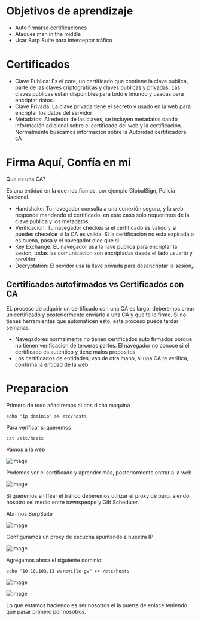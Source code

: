 # Objetivos de aprendizaje

- Auto firmarse certificaciones
- Ataques man in the middle
- Usar Burp Suite para interceptar tráfico

# Certificados

- Clave Publica: Es el core, un certificado que contiene la clave publica, parte de las claves criptograficas y claves publicas y privadas. Las claves publicas estan disponibles para todo e lmundo y usadas para encriptar datos.
- Clave Privada: La clave privada tiene el secreto y usado en la web para encriptar los datos del servidor
- Metadatos: Alrededor de las claves, se incluyen metadatos dando información adicional sobre el certificado del web y la certificación. Normalmente buscamos información sobre la Autoridad certificadora. cA

# Firma Aquí, Confía en mi

Que es una CA?

Es una entidad en la que nos fiamos, por ejemplo GlobalSign, Policia Nacional.

- Handshake: Tu navegador consulta a una conexión segura, y la web responde mandando el certificado, en este caso solo requerimos de la clave publica y los metadatos.
- Verificacion: Tu navegador checkea si el certificado es valido y si puedes checekar si la CA es valida. Si la certificacion no esta expirada o es buena, pasa y el navegador dice que si
- Key Exchange: EL navegador usa la llave publica para encriptar la sesion, todas las comunicacion son encriptadas desde el lado usuario y servidor
- Decryptation: El sevidor usa la llave privada para desencriptar la sesion,.

## Certificados autofirmados vs Certificados con CA

EL proceso de adquirir un certificado con una CA es largo, deberemos crear un certificado y posteriormente enviarlo a una CA y que te lo firme. Si no tienes herramientas que automaticen esto, este proceso puede tardar semanas. 

- Navegadores normalmente no tienen certificados auto firmados porque no tienen verificacion de terceras partes. El navegador no conoce si el certificado es autentico y tiene malos propositos
- Los certificados de entidades, van de otra mano, si una CA te verifica, confirma la entidad de la web

# Preparacion

Primero de todo añadiremos al dns dicha maquina

```
echo "ip dominio" >> etc/hosts
```

Para verificar si queremos 

```
cat /etc/hosts
```

Vamos a la web

![image](https://github.com/user-attachments/assets/241af33e-8ed9-4135-bef8-72d433750063)

Podemos ver el certificado y aprender más, posteriormente entrar a la web

![image](https://github.com/user-attachments/assets/9d658a75-978f-4369-803a-16b8bf6f8b17)

Si queremos sniffear el tráfico deberemos utilizar el proxy de burp, siendo nosotro sel medio entre townspeope y Gift Scheduler.

Abrimos BurpSuite

![image](https://github.com/user-attachments/assets/3c508e7e-ab57-4280-a4e1-3face5daf3f4)

Configuramos un proxy de escucha apuntando a nuestra IP

![image](https://github.com/user-attachments/assets/2906393e-92e8-408e-94e6-61d9ecd84a35)

Agregamos ahora el siguiente dominio:

```
echo "10.10.103.13 wareville-gw" >> /etc/hosts
```

![image](https://github.com/user-attachments/assets/fb4aeaca-1963-4c65-8446-2e0edb7d8c74)

![image](https://github.com/user-attachments/assets/48f7f6c1-cda7-43cf-a122-79cfbb117f60)

Lo que estamos haciendo es ser nosotros el la puerta de enlace teniendo que pasar primero por nosotros.





